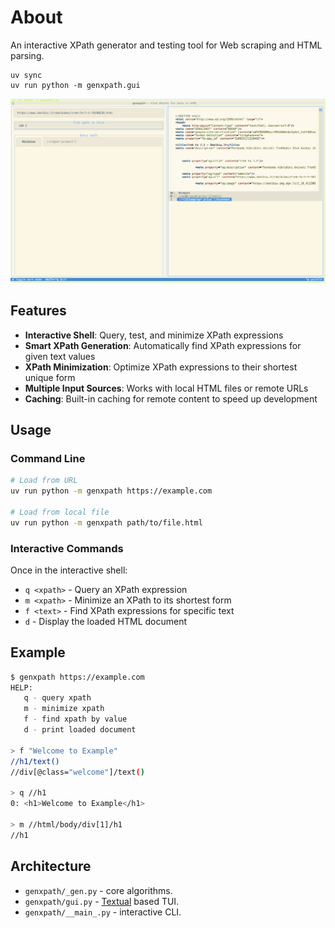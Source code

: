 # About

An interactive XPath generator and testing tool for Web scraping and HTML parsing.

```shell
uv sync
uv run python -m genxpath.gui
```

![GUI](gui.png)

## Features

- **Interactive Shell**: Query, test, and minimize XPath expressions
- **Smart XPath Generation**: Automatically find XPath expressions for given text values
- **XPath Minimization**: Optimize XPath expressions to their shortest unique form
- **Multiple Input Sources**: Works with local HTML files or remote URLs
- **Caching**: Built-in caching for remote content to speed up development

## Usage

### Command Line

```bash
# Load from URL
uv run python -m genxpath https://example.com

# Load from local file
uv run python -m genxpath path/to/file.html
```

### Interactive Commands

Once in the interactive shell:

- `q <xpath>` - Query an XPath expression
- `m <xpath>` - Minimize an XPath to its shortest form
- `f <text>` - Find XPath expressions for specific text
- `d` - Display the loaded HTML document

## Example

```bash
$ genxpath https://example.com
HELP:
   q - query xpath
   m - minimize xpath
   f - find xpath by value
   d - print loaded document

> f "Welcome to Example"
//h1/text()
//div[@class="welcome"]/text()

> q //h1
0: <h1>Welcome to Example</h1>

> m //html/body/div[1]/h1
//h1
```

## Architecture

* `genxpath/_gen.py` - core algorithms.
* `genxpath/gui.py` - [Textual](https://textual.textualize.io/) based TUI.
* `genxpath/__main_.py` - interactive CLI.
